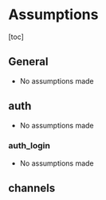 # Assumptions
[toc]

## General
* No assumptions made

## auth
* No assumptions made

### auth_login
* No assumptions made

## channels